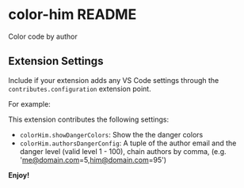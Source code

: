 # color-him README

Color code by author

## Extension Settings

Include if your extension adds any VS Code settings through the `contributes.configuration` extension point.

For example:

This extension contributes the following settings:

* `colorHim.showDangerColors`: Show the the danger colors
* `colorHim.authorsDangerConfig`: A tuple of the author email and the danger level (valid level 1 - 100), chain authors by comma, (e.g. 'me@domain.com=5,him@domain.com=95')

**Enjoy!**
